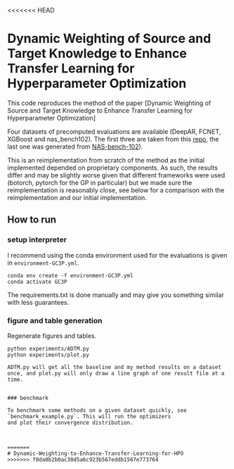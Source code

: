 <<<<<<< HEAD
# Dynamic Weighting of Source and Target Knowledge to Enhance Transfer Learning for Hyperparameter Optimization

This code reproduces the method of the paper 
[Dynamic Weighting of Source and Target Knowledge to Enhance Transfer Learning for Hyperparameter Optimization]

Four datasets of precomputed evaluations are available (DeepAR, FCNET, XGBoost and nas_bench102). The first three 
 are taken from this [repo](https://github.com/icdishb/hyperparameter-transfer-learning-evaluations), the last 
 one was generated from [NAS-bench-102](https://github.com/Debrove/NAS-Projects)).

This is an reimplementation from scratch of the method as the initial implemented depended on proprietary components. 
As such, the results differ and may be slightly worse given that different frameworks were used (botorch,
 pytorch for the GP in particular) but we made sure the reimplementation is reasonably close, see below for a 
 comparison with the reimplementation and our initial implementation.
 


## How to run

### setup interpreter

I recommend using the conda environment used for the evaluations is given in `environment-GC3P.yml`.
```
conda env create -f environment-GC3P.yml
conda activate GC3P
```

The requirements.txt is done manually and may give you something similar with less guarantees.

### figure and table generation

Regenerate figures and tables.
```
python experiments/ADTM.py
python experiments/plot.py

ADTM.py will get all the baseline and my method results on a dataset once, and plot.py will only draw a line graph of one result file at a time.


### benchmark 

To benchmark some methods on a given dataset quickly, see `benchmark_example.py`. This will run the optimizers
and plot their convergence distribution.



=======
# Dynamic-Weighting-to-Enhance-Transfer-Learning-for-HPO
>>>>>>> f0da0b2b0ac30d5a6c923b567eddb1567e773764
